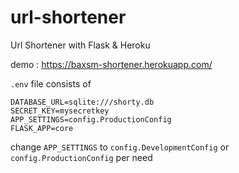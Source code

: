 # url-shortener
 Url Shortener with Flask & Heroku
 
 demo : https://baxsm-shortener.herokuapp.com/
 
 `.env` file consists of
 
```
DATABASE_URL=sqlite:///shorty.db
SECRET_KEY=mysecretkey
APP_SETTINGS=config.ProductionConfig
FLASK_APP=core
```

change `APP_SETTINGS` to `config.DevelopmentConfig` or `config.ProductionConfig` per need
